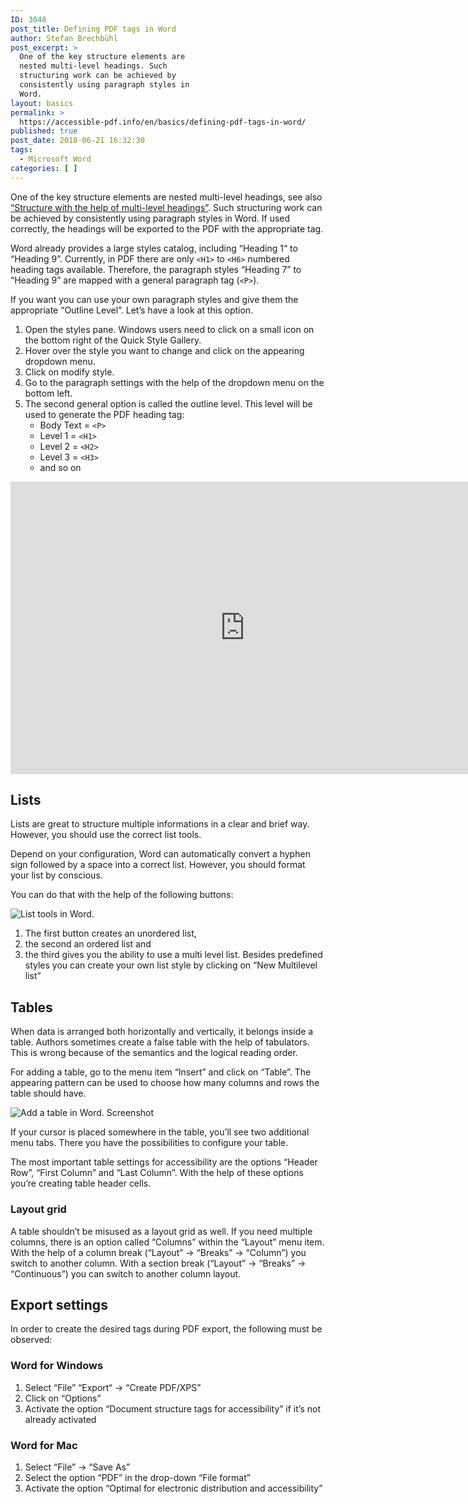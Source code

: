 ```yaml
---
ID: 3048
post_title: Defining PDF tags in Word
author: Stefan Brechbühl
post_excerpt: >
  One of the key structure elements are
  nested multi-level headings. Such
  structuring work can be achieved by
  consistently using paragraph styles in
  Word.
layout: basics
permalink: >
  https://accessible-pdf.info/en/basics/defining-pdf-tags-in-word/
published: true
post_date: 2018-06-21 16:32:30
tags:
  - Microsoft Word
categories: [ ]
---
```

One of the key structure elements are nested multi-level headings, see also [“Structure with the help of multi-level headings”][1]. Such structuring work can be achieved by consistently using paragraph styles in Word. If used correctly, the headings will be exported to the PDF with the appropriate tag.

Word already provides a large styles catalog, including “Heading 1“ to “Heading 9”. Currently, in PDF there are only `<H1>` to `<H6>` numbered heading tags available. Therefore, the paragraph styles “Heading 7” to “Heading 9” are mapped with a general paragraph tag (`<P>`).

If you want you can use your own paragraph styles and give them the appropriate “Outline Level”. Let’s have a look at this option.

1.  Open the styles pane. Windows users need to click on a small icon on the bottom right of the Quick Style Gallery.
2.  Hover over the style you want to change and click on the appearing dropdown menu.
3.  Click on modify style.
4.  Go to the paragraph settings with the help of the dropdown menu on the bottom left.
5.  The second general option is called the outline level. This level will be used to generate the PDF heading tag: 
    *   Body Text = `<P>`
    *   Level 1 = `<H1>`
    *   Level 2 = `<H2>`
    *   Level 3 = `<H3>`
    *   and so on

<div>
  <iframe width="750" height="468" src="https://www.youtube-nocookie.com/embed/ahD5WYjfuLE?controls=0&hl=en" title="YouTube video tutorial: Defining PDF tags in Word" frameborder="0" allow="accelerometer; encrypted-media; gyroscope; picture-in-picture" allowfullscreen></iframe>
</div>

## Lists

Lists are great to structure multiple informations in a clear and brief way. However, you should use the correct list tools.

Depend on your configuration, Word can automatically convert a hyphen sign followed by a space into a correct list. However, you should format your list by conscious.

You can do that with the help of the following buttons:

![List tools in Word.][2]

1.  The first button creates an unordered list,
2.  the second an ordered list and
3.  the third gives you the ability to use a multi level list. Besides predefined styles you can create your own list style by clicking on “New Multilevel list”

## Tables

When data is arranged both horizontally and vertically, it belongs inside a table. Authors sometimes create a false table with the help of tabulators. This is wrong because of the semantics and the logical reading order.

For adding a table, go to the menu item “Insert” and click on “Table”. The appearing pattern can be used to choose how many columns and rows the table should have.

![Add a table in Word. Screenshot][3]

If your cursor is placed somewhere in the table, you’ll see two additional menu tabs. There you have the possibilities to configure your table.

The most important table settings for accessibility are the options “Header Row”, “First Column” and “Last Column”. With the help of these options you’re creating table header cells.

### Layout grid

A table shouldn’t be misused as a layout grid as well. If you need multiple columns, there is an option called “Columns” within the “Layout” menu item. With the help of a column break (“Layout” → “Breaks” → “Column”) you switch to another column. With a section break (“Layout” → “Breaks” → “Continuous”) you can switch to another column layout.

## Export settings

In order to create the desired tags during PDF export, the following must be observed:

### Word for Windows

1.  Select “File” “Export“ → “Create PDF/XPS” 
2.  Click on “Options”
3.  Activate the option “Document structure tags for accessibility” if it’s not already activated

### Word for Mac

1.  Select “File” → “Save As”
2.  Select the option “PDF” in the drop-down “File format”
3.  Activate the option “Optimal for electronic distribution and accessibility”

 [1]: https://accessible-pdf.info/en/basics/structure-with-the-help-of-multi-level-headings/
 [2]: https://accessible-pdf.info/wp/wp-content/uploads/word-list.png
 [3]: https://accessible-pdf.info/wp/wp-content/uploads/word_table.png